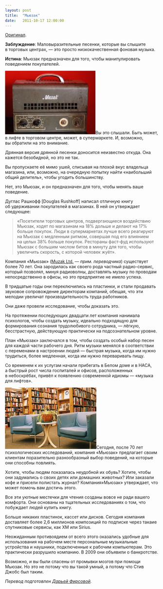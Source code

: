 ```yaml
---
layout: post
title:  "Мьюзак"
date:   2011-10-17 12:00:00
---
```

<p><a href="http://youarenotsosmart.com/2009/10/26/muzak/">Оригинал</a>.</p>
<p><strong>Заблуждение</strong>: Маловыразительные песенки, которые вы слышите в торговых центрах, — это просто низкокачественная фоновая музыка.</p>
<p><strong>Истина</strong>: Мьюзак предназначен для того, чтобы манипулировать поведением покупателей.</p>
<p><a href="http://youarenotsosmart.ru/wp-content/uploads/2011/10/495_muzak.jpg"><img height="209" width="297" alt="" src="/img/muzak/495_muzak-300x210.jpg" title="495_muzak" class="alignleft size-medium wp-image-418" /></a>Вы это слышали. Быть может, в лифте в торговом центре, может, в супермаркете. И, возможно, вы обратили на это внимание.</p>
<p>Дрянная версия дрянной песенки доносится неизвестно откуда. Она кажется безобидной, но это не так.</p>
<p>Вы пропускаете её мимо ушей, списывая на плохой вкус владельца магазина, или, возможно, на очередную попытку найти «наибольший общий делитель», чтобы угодить большинству.</p>
<p>Нет, это Мьюзак, и он предназначен для того, чтобы менять ваше поведение.</p>
<p><span id="more-415"></span>Дуглас Рашкофф [Douglas Rushkoff] написал отличную книгу об удерживании покупателей в магазинах. В ней он утверждает следующее:</p>
<blockquote><p>«Посетители торговых центров, подвергающиеся воздействию Мьюзак, ходят по магазинам на 18% дольше и делают на 17% больше покупок. Люди в супермаркетах лучше всего реагируют на Мьюзак с медленным ритмом, совершая под его влиянием на целых 38% больше покупок. Рестораны фаст-фуд используют Мьюзак с большим числом битов в минуту для того, чтобы увеличить скорость, с которой человек жуёт».</p></blockquote>
<p>Компания «Мьюзак» (<a href="http://www.muzak.com/">Muzak Ltd.</a> — <em>прим. переводчика</em>) существует более 70 лет. Она зародилась как своего рода частный радио-сервис, который позволял, минуя радиоволны, доставлять музыку по проводам непосредственно в офисы, но это предприятие не имело успеха.</p>
<p>В тридцатые годы они переключились на пластинки, и стали продавать звуковое сопровождение директорам компаний, обещая, что эти мелодии увеличат производительность труда работников.</p>
<p>Они даже провели исследование, чтобы доказать это.</p>
<p>На протяжении последующих двадцати лет компания нанимала психологов, чтобы создать музыку, идеально подходящую для формирования сознания трудолюбивого сотрудника, — лёгкую, бесстрастную, действующую практически на подсознательном уровне.</p>
<p>План «Мьюзак» заключался в том, чтобы создать особый набор песен для каждой части рабочего дня. Ритм музыки менялся в соответствии с переменами в настроении людей — быстрая музыка, когда им нужно трудиться, более медленная, когда им нужно переваривать пищу.</p>
<p>Со временем к их услугам начали прибегать в Белом доме и в НАСА, а быстрый рост числа госпиталей и офисов, расположенных в небоскрёбах, привёл к появлению современной идиомы — «музыка для лифтов».</p>
<p><a href="http://youarenotsosmart.ru/wp-content/uploads/2011/10/454683223_27b101ea8e.jpg"><img height="202" width="300" alt="" src="/img/muzak/454683223_27b101ea8e-300x202.jpg" title="454683223_27b101ea8e" class="alignright size-medium wp-image-419" /></a>Сегодня, после 70 лет психологических исследований, компания «Мьюзак» предлагает своим клиентам поразительно разнообразный выбор поведений, на которые они способны повлиять.</p>
<p>Хотите, чтобы людям показалась неудобной их обувь? Хотите, чтобы они задумались о своих детях или домашних животных? Или заказали кофе и присели полистать журнал? Компания»Мьюзак» утверждает, что может помочь вам достичь этого.</p>
<p>Все эти уютные местечки для чтения созданы вовсе не ради вашего комфорта. Они основаны на тщательных исследованиях о том, что побуждает людей купить книгу.</p>
<p>Больше никаких пластинок, кассет или дисков. Сегодня компания доставляет более 2,6 миллионов композиций по подписке через такаие спутниковые сервисы, как XM или Sirius.</p>
<p>Неожиданным противоядием от всего этого оказались удобные для использования на рабочем месте персональные музыкальные устройства и наушники, подключенные к рабочим компьютерам. Это практически разрушило компанию. В 2009 они объявили о банкротстве.</p>
<p>Возможно, и вы были спасены от промывки мозгов при помощи Мьюзак. Но это не потому что вы такой умный, а потому что Стив Джобс был таким.</p>
<p><em>Перевод подготовлен <a href="http://vkontakte.ru/id501173">Дарьей Фирсовой</a>.</em></p>
